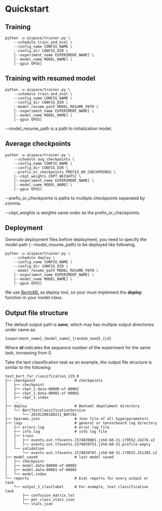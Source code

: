 # Quickstart

## Training

```
python -u aispace/trainer.py \
    --schedule train_and_eval \
    --config_name CONFIG_NAME \
    --config_dir CONFIG_DIR \
    [--experiment_name EXPERIMENT_NAME] \
    [--model_name MODEL_NAME] \
    [--gpus GPUS] 
```

## Training with resumed model

```
python -u aispace/trainer.py \
    --schedule train_and_eval \
    --config_name CONFIG_NAME \
    --config_dir CONFIG_DIR \
    --model_resume_path MODEL_RESUME_PATH \
    [--experiment_name EXPERIMENT_NAME] \
    [--model_name MODEL_NAME] \
    [--gpus GPUS] 
```

--model_resume_path is a path to initialization model.

## Average checkpoints

```
python -u aispace/trainer.py \
    --schedule avg_checkpoints \
    --config_name CONFIG_NAME \
    --config_dir CONFIG_DIR \
    --prefix_or_checkpoints PREFIX_OR_CHECKPOINGS \
    [--ckpt_weights CKPT_WEIGHTS] \
    [--experiment_name EXPERIMENT_NAME] \
    [--model_name MODEL_NAME] \
    [--gpus GPUS] 
```

--prefix_or_checkpoints is paths to multiple checkpoints separated by comma.

--ckpt_weights is weights same order as the prefix_or_checkpoints.

## Deployment

Generate deployment files before deployment, you need to specify the model path (--model_resume_path) to be deployed like following.

```
python -u aispace/trainer.py \
    --schedule deploy \
    --config_name CONFIG_NAME \
    --config_dir CONFIG_DIR \
    --model_resume_path MODEL_RESUME_PATH \
    [--experiment_name EXPERIMENT_NAME] \
    [--model_name MODEL_NAME] \
    [--gpus GPUS] 
```

We use [BentoML](https://github.com/bentoml/BentoML) as deploy tool, so your must implement the ***deploy*** function in your model class.

## Output file structure

The default output path is ***save***, which may has multiple output directories under name as:

```text
{experiment_name}_{model_name}_{random_seed}_{id}
```

Where ***id*** indicates the sequence number of the experiment for the same task, increasing from 0.

Take the text classification task as an example, the output file structure is similar to the following:

```
test_bert_for_classification_119_0
├── checkpoint                  # checkpoints
│   ├── checkpoint
│   ├── ckpt_1.data-00000-of-00002
│   ├── ckpt_1.data-00001-of-00002
│   ├── ckpt_1.index
|   ...
├── deploy                      # Bentoml depolyment directory
│   └── BertTextClassificationService
│       └── 20191208180211_B6FC81
├── hparams.json                # Json file of all hyperparameters
├── logs                        # general or tensorboard log directory
│   ├── errors.log              # error log file
│   ├── info.log                # info log file
│   ├── train                
│   │   ├── events.out.tfevents.1574839601.jshd-60-31.179552.14276.v2
│   │   ├── events.out.tfevents.1574839753.jshd-60-31.profile-empty
│   └── validation
│       └── events.out.tfevents.1574839787.jshd-60-31.179552.151385.v2
├── model_saved                 # last model saved
│   ├── checkpoint
│   ├── model.data-00000-of-00002
│   ├── model.data-00001-of-00002
│   └── model.index
└── reports                     # Eval reports for every output or task
    └── output_1_classlabel     # For example, text classification task
        ├── confusion_matrix.txt
        ├── per_class_stats.json
        └── stats.json
```